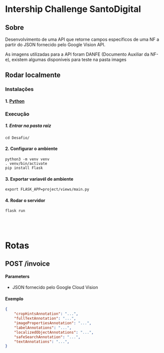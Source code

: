 # Intership Challenge SantoDigital

## Sobre
Desenvolvimento de uma API que retorne campos específicos de uma NF a partir do JSON fornecido pelo Google Vision API.

As imagens utilizadas para a API foram DANFE (Documento Auxiliar da NF-e), existem algumas disponíveis para teste na pasta images

## Rodar localmente
### Instalações

#### 1. [Python](https://www.python.org/downloads/)

### Execução
##### 1. Entrar na pasta raiz
```
cd Desafio/
```
#### 2. Configurar o ambiente
```
python3 -m venv venv
. venv/bin/activate
pip install Flask
```
#### 3. Exportar variavél de ambiente
```
export FLASK_APP=project/views/main.py
```
#### 4. Rodar o servidor
```
flask run
```
<br>
<br>

#  Rotas

## POST /invoice

#### Parameters
* JSON fornecido pelo Google Cloud Vision


#### Exemplo
```json
{
    "cropHintsAnnotation": "...",
    "fullTextAnnotation": "...",
    "imagePropertiesAnnotation": "...",
    "labelAnnotations": "...",
    "localizedObjectAnnotations": "...",
    "safeSearchAnnotation": "...",
    "textAnnotations": "...",
}
```
